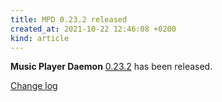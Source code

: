 ```yaml
---
title: MPD 0.23.2 released
created_at: 2021-10-22 12:46:08 +0200
kind: article
---
```


**Music Player Daemon** [0.23.2](http://www.musicpd.org/download/mpd/0.23/mpd-0.23.2.tar.xz) has been released.

[Change log](https://raw.githubusercontent.com/MusicPlayerDaemon/MPD/v0.23.2/NEWS)
